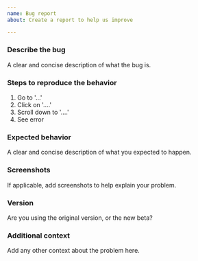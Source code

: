 ```yaml
---
name: Bug report
about: Create a report to help us improve

---
```


### Describe the bug

A clear and concise description of what the bug is.

### Steps to reproduce the behavior

1. Go to '...'
2. Click on '....'
3. Scroll down to '....'
4. See error

### Expected behavior

A clear and concise description of what you expected to happen.

### Screenshots

If applicable, add screenshots to help explain your problem.

### Version

Are you using the original version, or the new beta?

### Additional context

Add any other context about the problem here.
